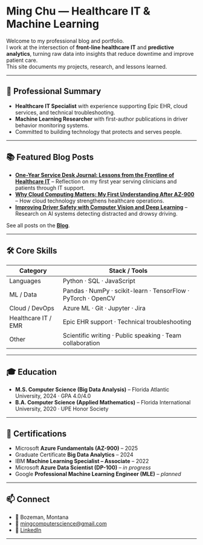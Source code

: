 # Ming Chu — Healthcare IT & Machine Learning

Welcome to my professional blog and portfolio.  
I work at the intersection of **front-line healthcare IT** and **predictive analytics**, turning raw data into insights that reduce downtime and improve patient care.  
This site documents my projects, research, and lessons learned.

---

## 🧠 Professional Summary

- **Healthcare IT Specialist** with experience supporting Epic EHR, cloud services, and technical troubleshooting.  
- **Machine Learning Researcher** with first-author publications in driver behavior monitoring systems.  
- Committed to building technology that protects and serves people.

---

## 📚 Featured Blog Posts

- [**One-Year Service Desk Journal: Lessons from the Frontline of Healthcare IT**](./_posts/2025-08-05-one-year-service-desk-journal.md) – Reflection on my first year serving clinicians and patients through IT support.  
- [**Why Cloud Computing Matters: My First Understanding After AZ-900**](./_posts/2025-04-28-why-cloud-computing-matters-az-900.md) – How cloud technology strengthens healthcare operations.  
- [**Improving Driver Safety with Computer Vision and Deep Learning**](./_posts/2024-02-14-driver-behavior-computer-vision.md) – Research on AI systems detecting distracted and drowsy driving.

See all posts on the [**Blog**](./blog.md).

---

## 🛠 Core Skills

| **Category**        | **Stack / Tools** |
|---------------------|-------------------|
| Languages           | Python · SQL · JavaScript |
| ML / Data           | Pandas · NumPy · scikit-learn · TensorFlow · PyTorch · OpenCV |
| Cloud / DevOps      | Azure ML · Git · Jupyter · Jira |
| Healthcare IT / EMR | Epic EHR support · Technical troubleshooting |
| Other               | Scientific writing · Public speaking · Team collaboration |

---

## 🎓 Education

- **M.S. Computer Science (Big Data Analysis)** – Florida Atlantic University, 2024 · GPA 4.0/4.0  
- **B.A. Computer Science (Applied Mathematics)** – Florida International University, 2020 · UPE Honor Society  

---

## 🧾 Certifications

- Microsoft **Azure Fundamentals (AZ-900)** – 2025  
- Graduate Certificate **Big Data Analytics** – 2024  
- IBM **Machine Learning Specialist – Associate** – 2022  
- Microsoft **Azure Data Scientist (DP-100)** – *in progress*  
- Google **Professional Machine Learning Engineer (MLE)** – *planned*  

---

## 📫 Connect

- 📍 Bozeman, Montana  
- 📧 [mingcomputerscience@gmail.com](mailto:mingcomputerscience@gmail.com)  
- 💼 [LinkedIn](https://www.linkedin.com/in/mingislight)  

---
